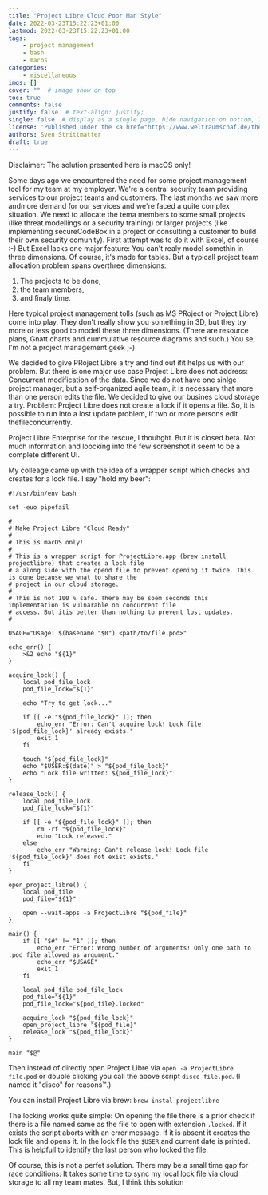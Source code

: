 ```yaml
---
title: "Project Libre Cloud Poor Man Style"
date: 2022-03-23T15:22:23+01:00
lastmod: 2022-03-23T15:22:23+01:00
tags: 
    - project management
    - bash
    - macos
categories: 
    - miscellaneous
imgs: []
cover: ""  # image show on top
toc: true
comments: false
justify: false  # text-align: justify;
single: false  # display as a single page, hide navigation on bottom, like as about page.
license: 'Published under the <a href="https://www.weltraumschaf.de/the-beer-ware-license.txt">THE BEER-WARE LICENSE</a>.'
authors: Sven Strittmatter
draft: true
---
```


Disclaimer: The solution presented here is macOS only!

Some days ago we encountered the need for some project management tool for my team at my employer. We're a central security team providing services to our project teams and customers. The last months we saw more andmore demand for our services and we're faced a quite complex situation. We need to allocate the tema members to some small projects (like threat modellings or a security training) or larger projects (like implementing secureCodeBox in a project or consulting a customer to build their own security comunity). First attempt was to do it with Excel, of course :-) But Excel lacks one major feature: You can't realy model somethin in three dimensions. Of course, it's made for tables. But a typicall project team allocation problem spans overthree dimensions:

1. The projects to be done,
2. the team members, 
3. and finaly time.

Here typical project management tolls (such as MS PRoject or Project Libre) come into play. They don't really show you something in 3D, but they try more or less good to modell these three dimensions. (There are resource plans, Gnatt charts and cummulative resource diagrams and such.) You se, I'm not a project management geek ;-)

We decided to give PRoject Libre a try and find out ifit helps us with our problem. But there is one major use case Project Libre does not address: Concurrent modification of the data. Since we do not have one sinlge project manager, but a self-organized agile team, it is necessary that more than one person edits the file. We decided to give our busines cloud storage a try. Problem: Project Libre does not create a lock if it opens a file. So, it is possible to run into a lost update problem, if two or more persons edit thefileconcurrently.

Project Libre Enterprise for the rescue, I thouhght. But it is closed beta. Not much information and loocking into the few screenshot it seem to be a complete different UI.

My colleage came up with the idea of a wrapper script which checks and creates for a lock file. I say "hold my beer":

```shell
#!/usr/bin/env bash

set -euo pipefail

#
# Make Project Libre "Cloud Ready"
#
# This is macOS only!
#
# This is a wrapper script for ProjectLibre.app (brew install projectlibre) that creates a lock file
# a along side with the opend file to prevent opening it twice. This is done because we wnat to share the
# project in our cloud storage.
#
# This is not 100 % safe. There may be soem seconds this implementation is vulnarable on concurrent file
# access. But itis better than nothing to prevent lost updates.
#

USAGE="Usage: $(basename "$0") <path/to/file.pod>"

echo_err() {
    >&2 echo "${1}"
}

acquire_lock() {
    local pod_file_lock
    pod_file_lock="${1}"

    echo "Try to get lock..."

    if [[ -e "${pod_file_lock}" ]]; then
        echo_err "Error: Can't acquire lock! Lock file '${pod_file_lock}' already exists."
        exit 1
    fi

    touch "${pod_file_lock}"
    echo "$USER:$(date)" > "${pod_file_lock}"
    echo "Lock file written: ${pod_file_lock}"
}

release_lock() {
    local pod_file_lock
    pod_file_lock="${1}"

    if [[ -e "${pod_file_lock}" ]]; then
        rm -rf "${pod_file_lock}"
        echo "Lock released."
    else
        echo_err "Warning: Can't release lock! Lock file '${pod_file_lock}' does not exist exists."
    fi
}

open_project_libre() {
    local pod_file
    pod_file="${1}"

    open --wait-apps -a ProjectLibre "${pod_file}"
}

main() {
    if [[ "$#" != "1" ]]; then
        echo_err "Error: Wrong number of arguments! Only one path to .pod file allowed as argument."
        echo_err "$USAGE"
        exit 1
    fi

    local pod_file pod_file_lock
    pod_file="${1}"
    pod_file_lock="${pod_file}.locked"

    acquire_lock "${pod_file_lock}"
    open_project_libre "${pod_file}"
    release_lock "${pod_file_lock}"
}

main "$@"
```

Then instead of directly open Project Libre via `open -a ProjectLibre file.pod` or double clicking you call the above script `disco file.pod`. (I named it "disco" for reasons™.)

You can install Project Libre via brew: `brew instal projectlibre`

The locking works quite simple: On opening the file there is a prior check if there is a file named same as the file to open with extension `.locked`. If it exists the script aborts with an error message. If it is absent it creates the lock file and opens it. In the lock file the `$USER` and current date is printed. This is helpfull to identify the last person who locked the file.

Of course, this is not a perfet solution. There may be a small time gap for race conditions: It takes some time to sync my local lock file via cloud storage to all my team mates. But, I think this solution